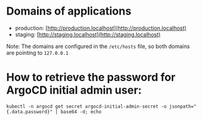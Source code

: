 # Domains of applications

- production: [http://production.localhost](http://production.localhost)
- staging: [http://staging.localhost](http://staging.localhost)
  
Note: The domains are configured in the `/etc/hosts` file, so both domains are pointing to `127.0.0.1`

# How to retrieve the password for ArgoCD initial admin user:

```
kubectl -n argocd get secret argocd-initial-admin-secret -o jsonpath="{.data.password}" | base64 -d; echo
```